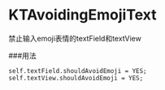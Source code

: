 # KTAvoidingEmojiText
禁止输入emoji表情的textField和textView

###用法
```
self.textField.shouldAvoidEmoji = YES;
self.textView.shouldAvoidEmoji = YES;
```
